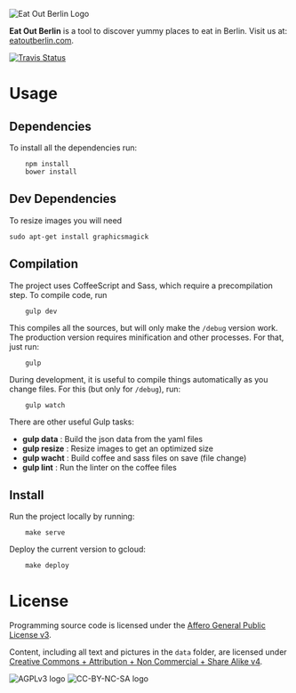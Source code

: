 
![Eat Out Berlin Logo](https://cdn.rawgit.com/kostspielig/eatout/master/style/images/eatoutb.png)

**Eat Out Berlin** is a tool to discover yummy places to eat in Berlin.
Visit us at: [eatoutberlin.com](http://www.eatoutberlin.com/).

[![Travis Status](https://travis-ci.org/kostspielig/eatout.svg?branch=master)](https://travis-ci.org/kostspielig/eatout)

# Usage

## Dependencies

To install all the dependencies run:
```
    npm install
    bower install
```

## Dev Dependencies

To resize images you will need
```
sudo apt-get install graphicsmagick
```

## Compilation

The project uses CoffeeScript and Sass, which require a precompilation
step.  To compile code, run
```
    gulp dev
```

This compiles all the sources, but will only make the `/debug` version
work. The production version requires minification and other
processes.  For that, just run:
```
    gulp
```

During development, it is useful to compile things automatically as
you change files.  For this (but only for `/debug`), run:
```
    gulp watch
```

There are other useful Gulp tasks:

* **gulp data** : Build the json data from the yaml files
* **gulp resize** : Resize images to get an optimized size
* **gulp wacht** : Build coffee and sass files on save (file change)
* **gulp lint** : Run the linter on the coffee files

## Install

Run the project locally by running:
```
    make serve
```

Deploy the current version to gcloud:
```
    make deploy
```

# License

Programming source code is licensed under the
[Affero General Public License v3](https://www.gnu.org/licenses/agpl-3.0.html).

Content, including all text and pictures in the `data` folder, are licensed under
[Creative Commons + Attribution + Non Commercial + Share Alike v4](https://creativecommons.org/licenses/by-nc-sa/4.0/).

![AGPLv3 logo](https://www.gnu.org/graphics/agplv3-155x51.png)
![CC-BY-NC-SA logo](https://i.creativecommons.org/l/by-nc-sa/4.0/88x31.png)
